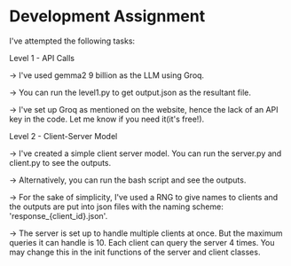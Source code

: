 Development Assignment
======================

I've attempted the following tasks:

Level 1 - API Calls

-> I've used gemma2 9 billion as the LLM using Groq. 

-> You can run the level1.py to get output.json as the resultant file.

-> I've set up Groq as mentioned on the website, hence the lack of an API key in the code. Let me know if you need it(it's free!).

Level 2 - Client-Server Model

-> I've created a simple client server model. You can run the server.py and client.py to see the outputs. 

-> Alternatively, you can run the bash script and see the outputs.

-> For the sake of simplicity, I've used a RNG to give names to clients and the outputs are put into json files with the naming scheme: 'response_{client_id}.json'.

-> The server is set up to handle multiple clients at once. But the maximum queries it can handle is 10. Each client can query the server 4 times. You may change this in the init functions of the server and client classes.